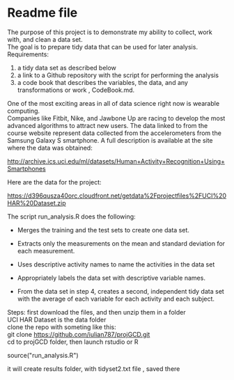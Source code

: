 # Readme file
The purpose of this project is to demonstrate my ability to collect, work with, and clean a data set.  
The goal is to prepare tidy data that can be used for later analysis.  
Requirements:  
 1) a tidy data set as described below  
 2) a link to a Github repository with the script for performing the analysis  
 3) a code book that describes the variables, the data, and any transformations or work , CodeBook.md.  

One of the most exciting areas in all of data science right now is wearable computing.   
Companies like Fitbit, Nike, and Jawbone Up are racing to develop the most advanced algorithms to attract new users. The data linked to from the course website represent data collected from the accelerometers from the Samsung Galaxy S smartphone. A full description is available at the site where the data was obtained:

http://archive.ics.uci.edu/ml/datasets/Human+Activity+Recognition+Using+Smartphones

Here are the data for the project:

https://d396qusza40orc.cloudfront.net/getdata%2Fprojectfiles%2FUCI%20HAR%20Dataset.zip

The script run_analysis.R does the following: 

 *   Merges the training and the test sets to create one data set.
 *   Extracts only the measurements on the mean and standard deviation for each measurement. 
 *   Uses descriptive activity names to name the activities in the data set
 *   Appropriately labels the data set with descriptive variable names. 

 *   From the data set in step 4, creates a second, independent tidy data set with the average of each variable for each activity and each subject.

Steps:
first download the files, and then unzip them in a folder  
 UCI HAR Dataset is the data folder  
clone the repo with someting like this:  
git clone https://github.com/iulian787/projGCD.git  
cd to projGCD folder, then launch rstudio or R  

source("run_analysis.R")

it will create results folder, with tidyset2.txt file , saved there 


